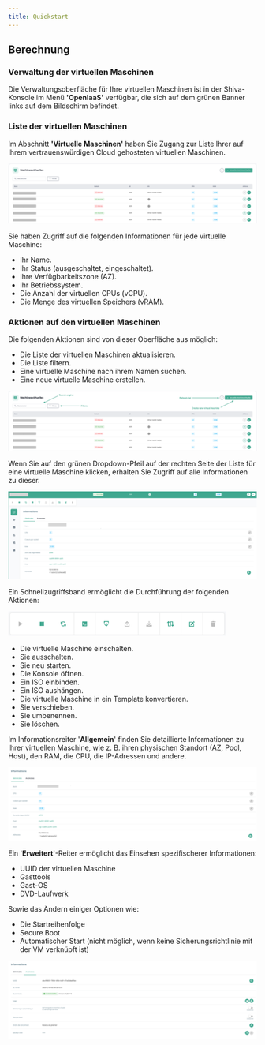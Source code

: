 ```yaml
---
title: Quickstart
---
```


## Berechnung

### Verwaltung der virtuellen Maschinen

Die Verwaltungsoberfläche für Ihre virtuellen Maschinen ist in der Shiva-Konsole im Menü __'OpenIaaS'__ verfügbar, die sich auf dem grünen Banner links auf dem Bildschirm befindet.

### Liste der virtuellen Maschinen

Im Abschnitt __'Virtuelle Maschinen'__ haben Sie Zugang zur Liste Ihrer auf Ihrem vertrauenswürdigen Cloud gehosteten virtuellen Maschinen.

![](images/open_iaas_virtual_machines_list.png)

Sie haben Zugriff auf die folgenden Informationen für jede virtuelle Maschine:

- Ihr Name.
- Ihr Status (ausgeschaltet, eingeschaltet).
- Ihre Verfügbarkeitszone (AZ).
- Ihr Betriebssystem.
- Die Anzahl der virtuellen CPUs (vCPU).
- Die Menge des virtuellen Speichers (vRAM).

### Aktionen auf den virtuellen Maschinen

Die folgenden Aktionen sind von dieser Oberfläche aus möglich:

- Die Liste der virtuellen Maschinen aktualisieren.
- Die Liste filtern.
- Eine virtuelle Maschine nach ihrem Namen suchen.
- Eine neue virtuelle Maschine erstellen.

![](images/open_iaas_virtual_machines_list_actions.png)

Wenn Sie auf den grünen Dropdown-Pfeil auf der rechten Seite der Liste für eine virtuelle Maschine klicken, erhalten Sie Zugriff auf alle Informationen zu dieser.

![](images/open_iaas_virtual_machine_overview.png)

Ein Schnellzugriffsband ermöglicht die Durchführung der folgenden Aktionen:

![](images/open_iaas_virtual_machine_actions.png)

- Die virtuelle Maschine einschalten.
- Sie ausschalten.
- Sie neu starten.
- Die Konsole öffnen.
- Ein ISO einbinden.
- Ein ISO aushängen.
- Die virtuelle Maschine in ein Template konvertieren.
- Sie verschieben.
- Sie umbenennen.
- Sie löschen.

Im Informationsreiter '**Allgemein**' finden Sie detaillierte Informationen zu Ihrer virtuellen Maschine, wie z. B. ihren physischen Standort (AZ, Pool, Host), den RAM, die CPU, die IP-Adressen und andere.

![](images/open_iaas_virtual_machine_overview_informations.png)

Ein '**Erweitert**'-Reiter ermöglicht das Einsehen spezifischerer Informationen:

- UUID der virtuellen Maschine
- Gasttools
- Gast-OS
- DVD-Laufwerk

Sowie das Ändern einiger Optionen wie:
- Die Startreihenfolge
- Secure Boot
- Automatischer Start (nicht möglich, wenn keine Sicherungsrichtlinie mit der VM verknüpft ist)

![](images/open_iaas_virtual_machine_advanced_overview.png)
